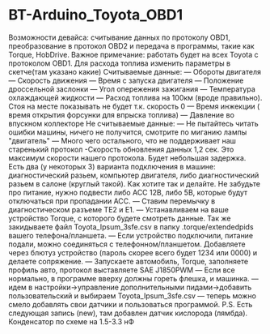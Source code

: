 # BT-Arduino_Toyota_OBD1
Возможности девайса: считывание данных по протоколу OBD1, преобразование в протокол OBD2 и передача в программы, такие как Torque, HobDrive.
Важное примечание: работать будет на всех Toyota с протоколом OBD1. Для расхода топлива изменить параметры в скетче(там указано какие)
Считываемые данные:
— Обороты двигателя
— Скорость движения
— Время с запуска двигателя
— Положение дроссельной заслонки
— Угол опережения зажигания
— Температура охлаждающей жидкости
— Расход топлива на 100км (вроде правильно). Стоя на месте показывать не будет т.к. скорость 0
— Время инжекции ( время открытия форсунки для впрыска топлива)
— Давление во впускном коллекторе
Не считываемые данные:
— Не пытайтесь читать ошибки машины, ничего не получится, смотрите по миганию лампы "двигатель"
— Много чего остального, что не поддерживает наш старенький протокол
-Скорость обновления данных 1,2 сек. Это максимум скорости нашего протокола. Будет небольшая задержка.
Есть два (у некоторых 3) варианта подключения в машине: диагностический разьем, компьютер двигателя, либо диагностический разьем в салоне (круглый такой). Как хотите так и делайте. Не забудьте про питание, нужно подвести либо ACC 12В, либо 5В, которые будут отключаться при пропадании АСС.
— Ставим перемычку в диагностическом разъеме TE2 и E1.
— Устанавливаем на ваше устройство Torque, с которого будете смотреть данные. Так же закидываете файл Toyota_Ipsum_3sfe.csv в папку .torque/extendedpids вашего телефона/планшета.
— Если устройство подключили, питание подали, можно соединяться с телефонном/планшетом. Добавляете через блютуз устройство (пароль скорее всего будет 1234 или 0000) и делаете сопряжение.
— Запускаете автомобиль, Torque, заполняете профиль авто, протокол выставляете SAE J1850PWM
— Если все нормально, в программе вверху должны гореть флешка, и машинка.
— идем в настройки->управление дополнительными пидами->добавить пользовательский и выбираем Toyota_Ipsum_3sfe.csv
— теперь можно смело добавлять свои датчики и пользоваться программой.
P.S. Есть следующая запись (new), там добавлен датчик кислорода (лямбда). Конденсатор по схеме на 1.5-3.3 нФ
